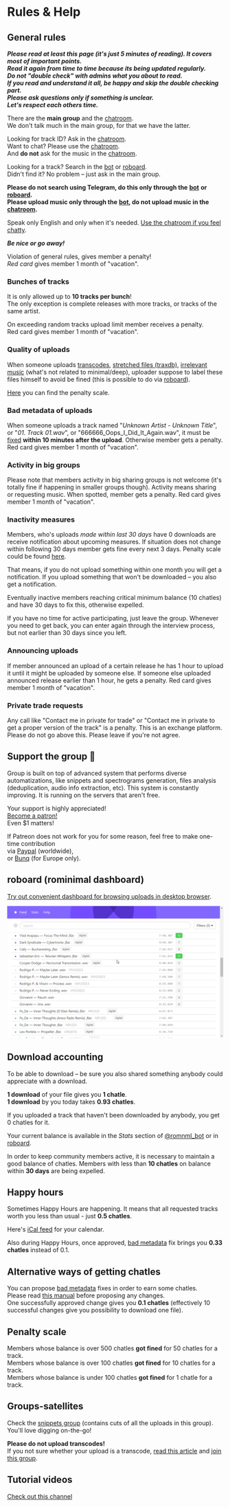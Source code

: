 # Rules & Help

## General rules

_**Please read at least this page \(it's just 5 minutes of reading\). It covers most of important points.  
Read it again from time to time because its being updated regularly.  
Do not "double check" with admins what you about to read.  
If you read and understand it all, be happy and skip the double checking part.  
Please ask questions only if something is unclear.  
Let's respect each others time.**_

There are the **main group** and the [chatroom](https://t.me/romnml).  
We don't talk much in the main group, for that we have the latter.

Looking for track ID? Ask in the [chatroom](https://t.me/romnml).  
Want to chat? Please use the [chatroom](https://t.me/romnml).  
And **do not** ask for the music in the [chatroom](https://t.me/romnml).

Looking for a track? Search in the [bot](https://t.me/romnml_bot) or [roboard](https://roboard.rv7.ru/).  
Didn't find it? No problem – just ask in the main group.

**Please do not search using Telegram, do this only through the** [**bot**](https://t.me/romnml_bot) **or** [**roboard**](https://roboard.rv7.ru/)**.  
Please upload music only through the** [**bot**](https://t.me/romnml_bot)**, do not upload music in the** [**chatroom**](https://t.me/romnml)**.**

Speak only English and only when it's needed. [Use the chatroom if you feel chatty](https://t.me/romnml).

_**Be nice or go away!**_

Violation of general rules, gives member a penalty!  
_Red card_ gives member 1 month of "vacation".

### Bunches of tracks

It is only allowed up to **10 tracks per bunch**!  
The only exception is complete releases with more tracks, or tracks of the same artist.

On exceeding random tracks upload limit member receives a penalty.  
Red card gives member 1 month of "vacation".

### Quality of uploads

When someone uploads [transcodes](audio-stuff/transcodes-and-spectral-analysis/#transcodes), [stretched files \(traxdb\)](group-stuff/how-to-fill-in-upload-with-correct-meta-data/labeling-uploads.md#stretched), [irrelevant music](https://romnml.rv7.ru/?irrelevant=true) \(what's not related to minimal/deep\), uploader suppose to label these files himself to avoid be fined \(this is possible to do via [roboard](https://roboard.rv7.ru/)\).

[Here](./#penalty-scale) you can find the penalty scale. 

### Bad metadata of uploads

When someone uploads a track named "_Unknown Artist - Unknown Title_", or "_01. Track 01.wav_", or "666666\_Oops\_I\_Did\_It\_Again.wav", it must be [fixed](group-stuff/how-to-fill-in-upload-with-correct-meta-data/) **within 10 minutes after the upload**. Otherwise member gets a penalty. Red card gives member 1 month of "vacation".

### Activity in big groups

Please note that members activity in big sharing groups is not welcome \(it's totally fine if happening in smaller groups though\). Activity means sharing or requesting music. When spotted, member gets a penalty. Red card gives member 1 month of "vacation".

### Inactivity measures

Members, who's uploads _made within last 30 days_ have 0 downloads are receive notification about upcoming measures. If situation does not change within following 30 days member gets fine every next 3 days. Penalty scale could be found [here](./#penalty-scale).

That means, if you do not upload something within one month you will get a notification. If you upload something that won't be downloaded – you also get a notification.

Eventually inactive members reaching critical minimum balance \(10 chatles\) and have 30 days to fix this, otherwise expelled.

If you have no time for active participating, just leave the group. Whenever you need to get back, you can enter again through the interview process, but not earlier than 30 days since you left.

### Announcing uploads

If member announced an upload of a certain release he has 1 hour to upload it until it might be uploaded by someone else. If someone else uploaded announced release earlier than 1 hour, he gets a penalty. Red card gives member 1 month of "vacation".

### Private trade requests

Any call like "Contact me in private for trade" or "Contact me in private to get a proper version of the track" is a penalty. This is an exchange platform. Please do not go above this. Please leave if you're not agree.

## Support the group 🙏

Group is built on top of advanced system that performs diverse automatizations, like snippets and spectrograms generation, files analysis \(deduplication, audio info extraction, etc\). This system is constantly improving. It is running on the servers that aren't free.

Your support is highly appreciated!  
[Become a patron!](https://patreon.com/rominimal)  
Even $1 matters!

If Patreon does not work for you for some reason, feel free to make one-time contribution  
via [Paypal](https://paypal.me/uoziod/5) \(worldwide\),  
or [Bunq](https://bunq.me/uoziod/5) \(for Europe only\).

## roboard \(rominimal dashboard\)

[Try out convenient dashboard for browsing uploads in desktop browser](https://roboard.rv7.ru/).

![](.gitbook/assets/ajaahgl1dp.gif)

## Download accounting

To be able to download – be sure you also shared something anybody could appreciate with a download.

**1 download** of your file gives you **1 chatle**.  
**1 download** by you today takes **0.93 chatles**.

If you uploaded a track that haven't been downloaded by anybody, you get 0 chatles for it.

Your current balance is available in the _Stats_ section of [@romnml\_bot](https://t.me/romnml_bot) or in [roboard](https://romnml.rv7.ru/).

In order to keep community members active, it is necessary to maintain a good balance of chatles. Members with less than **10 chatles** on balance within **30 days** are being expelled.

## Happy hours

Sometimes Happy Hours are happening. It means that all requested tracks worth you less than usual - just **0.5 chatles**.

Here's [iCal feed](webcal://p59-caldav.icloud.com/published/2/MTA1NzA4MzE5MDEwNTcwOByVOK82283DPQeKNpGhMsQIiuLqDnJJlYucWHqDNYR2SA9CDfXeiUPi2MjJFKpvNQ97x-ZsyCe18yafEawXG9o) for your calendar.

Also during Happy Hours, once approved, [bad metadata](https://romnml.rv7.ru/?badTagged=true) fix brings you **0.33 chatles** instead of 0.1.

## Alternative ways of getting chatles

You can propose [bad metadata](https://roboard.rv7.ru/?needsFix=true) fixes in order to earn some chatles.  
Please read [this manual](group-stuff/how-to-fill-in-upload-with-correct-meta-data/) before proposing any changes.  
One successfully approved change gives you **0.1 chatles** \(effectively 10 successful changes give you possibility to download one file\).

## Penalty scale

Members whose balance is over 500 chatles **got fined** for 50 chatles for a track.  
Members whose balance is over 100 chatles **got fined** for 10 chatles for a track.  
Members whose balance is under 100 chatles **got fined** for 1 chatle for a track.

## Groups-satellites

Check the [snippets group](https://t.me/joinchat/RiSihDxUpKhFEWnx) \(contains cuts of all the uploads in this group\).  
You'll love digging on-the-go!

**Please do not upload transcodes!**  
If you not sure whether your upload is a transcode, [read this article](audio-stuff/transcodes-and-spectral-analysis/) and [join this group](https://t.me/joinchat/ATDwrFDxDvSammrC82ihrg).

## Tutorial videos

[Check out this channel](https://t.me/joinchat/AAAAAFdd1a1IiM9jHyWDsw)


